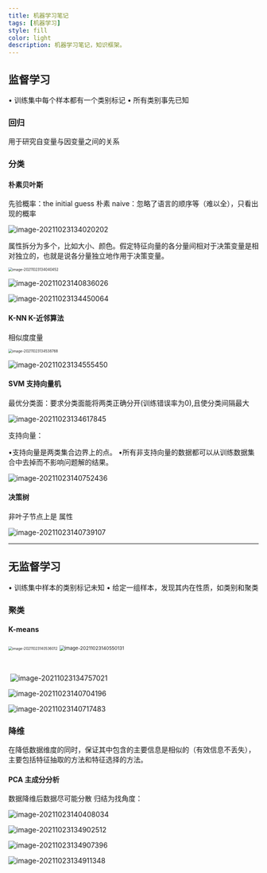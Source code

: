 ```yaml
---
title: 机器学习笔记
tags: [机器学习]
style: fill
color: light
description: 机器学习笔记，知识框架。
---
```


## 监督学习

• 训练集中每个样本都有一个类别标记
• 所有类别事先已知

### 回归

用于研究自变量与因变量之间的关系

### 分类

#### 朴素贝叶斯

先验概率：the initial guess
朴素 naive：忽略了语言的顺序等（难以全），只看出现的概率

![image-20211023134020202](https://raw.githubusercontent.com/ChiBei/Pictures/master/notesimage-20211023134020202.png)

属性拆分为多个，比如大小、颜色。假定特征向量的各分量间相对于决策变量是相对独立的，也就是说各分量独立地作用于决策变量。

<img src="https://raw.githubusercontent.com/ChiBei/Pictures/master/notesimage-20211023134040452.png" alt="image-20211023134040452" style="zoom:50%;" />				

![image-20211023140836026](https://raw.githubusercontent.com/ChiBei/Pictures/master/notesimage-20211023140836026.png)

![image-20211023134450064](https://raw.githubusercontent.com/ChiBei/Pictures/master/notesimage-20211023134450064.png)

#### K-NN K-近邻算法

相似度度量

<img src="https://raw.githubusercontent.com/ChiBei/Pictures/master/notesimage-20211023134538768.png" alt="image-20211023134538768" style="zoom: 50%;" />				

![image-20211023134555450](https://raw.githubusercontent.com/ChiBei/Pictures/master/notesimage-20211023134555450.png)

#### SVM 支持向量机

最优分类面：要求分类面能将两类正确分开(训练错误率为0),且使分类间隔最大

![image-20211023134617845](https://raw.githubusercontent.com/ChiBei/Pictures/master/notesimage-20211023134617845.png)

支持向量：

•支持向量是两类集合边界上的点。
•所有非支持向量的数据都可以从训练数据集合中去掉而不影响问题解的结果。

![image-20211023140752436](https://raw.githubusercontent.com/ChiBei/Pictures/master/notesimage-20211023140752436.png)

#### 决策树

非叶子节点上是 属性

![image-20211023140739107](https://raw.githubusercontent.com/ChiBei/Pictures/master/notesimage-20211023140739107.png)

------

## 无监督学习

• 训练集中样本的类别标记未知
• 给定一组样本，发现其内在性质，如类别和聚类

### 聚类

#### K-means

<img src="C:\Users\CG\Desktop\image-20211023140536012.png" alt="image-20211023140536012" style="zoom:50%;" />		

<img src="C:\Users\CG\Desktop\image-20211023140550131.png" alt="image-20211023140550131" style="zoom:67%;" />

​			

​		![image-20211023134757021](C:\Users\CG\Desktop\image-20211023134757021.png)					

![image-20211023140704196](https://raw.githubusercontent.com/ChiBei/Pictures/master/notesimage-20211023140704196.png)

![image-20211023140717483](https://raw.githubusercontent.com/ChiBei/Pictures/master/notesimage-20211023140717483.png)

### 降维

在降低数据维度的同时，保证其中包含的主要信息是相似的（有效信息不丢失），主要包括特征抽取的方法和特征选择的方法。

#### PCA 主成分分析

数据降维后数据尽可能分散
归结为找角度：

![image-20211023140408034](https://raw.githubusercontent.com/ChiBei/Pictures/master/notesimage-20211023140408034.png)					

![image-20211023134902512](https://raw.githubusercontent.com/ChiBei/Pictures/master/notesimage-20211023134902512.png)

![image-20211023134907396](https://raw.githubusercontent.com/ChiBei/Pictures/master/notesimage-20211023134907396.png)

![image-20211023134911348](https://raw.githubusercontent.com/ChiBei/Pictures/master/notesimage-20211023134911348.png)

